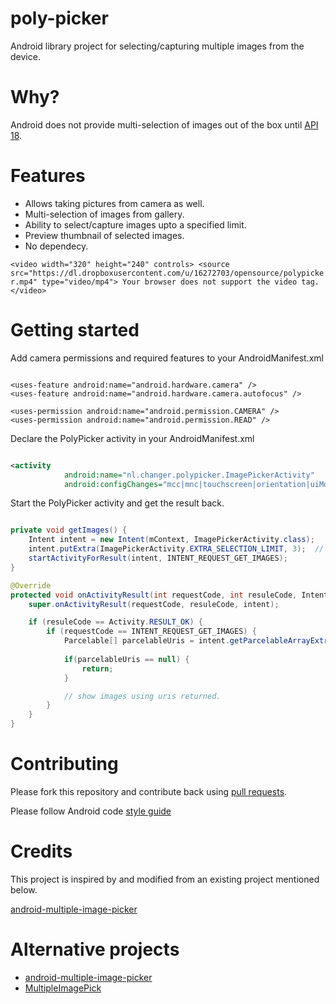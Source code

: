 poly-picker
===========

Android library project for selecting/capturing multiple images from the device.


Why?
==========

Android does not provide multi-selection of images out of the box until [API 18](http://developer.android.com/reference/android/content/Intent.html#EXTRA_ALLOW_MULTIPLE).

Features
==========
* Allows taking pictures from camera as well.
* Multi-selection of images from gallery.
* Ability to select/capture images upto a specified limit.
* Preview thumbnail of selected images.
* No dependecy.

`
<video width="320" height="240" controls>
  	<source src="https://dl.dropboxusercontent.com/u/16272703/opensource/polypicker.mp4" type="video/mp4">
	Your browser does not support the video tag.
</video>
`

Getting started
==========

Add camera permissions and required features to your AndroidManifest.xml

```xml>

<uses-feature android:name="android.hardware.camera" />
<uses-feature android:name="android.hardware.camera.autofocus" />

<uses-permission android:name="android.permission.CAMERA" />
<uses-permission android:name="android.permission.READ" />
```

Declare the PolyPicker activity in your AndroidManifest.xml

```xml

<activity
            android:name="nl.changer.polypicker.ImagePickerActivity"
            android:configChanges="mcc|mnc|touchscreen|orientation|uiMode|screenSize|keyboardHidden" />
```

Start the PolyPicker activity and get the result back.

```java

private void getImages() {
	Intent intent = new Intent(mContext, ImagePickerActivity.class);
	intent.putExtra(ImagePickerActivity.EXTRA_SELECTION_LIMIT, 3);	// allow only upto 3 images to be selected.
	startActivityForResult(intent, INTENT_REQUEST_GET_IMAGES);
}

@Override
protected void onActivityResult(int requestCode, int resuleCode, Intent intent) {
	super.onActivityResult(requestCode, resuleCode, intent);

	if (resuleCode == Activity.RESULT_OK) {
		if (requestCode == INTENT_REQUEST_GET_IMAGES) {
			Parcelable[] parcelableUris = intent.getParcelableArrayExtra(ImagePickerActivity.EXTRA_IMAGE_URIS);
            
            if(parcelableUris == null) {
            	return;
            }

            // show images using uris returned.
		}
	}
}

```

Contributing
=========================

Please fork this repository and contribute back using
[pull requests](https://github.com/jaydeepw/poly-picker/pulls).

Please follow Android code [style guide](https://source.android.com/source/code-style.html)

Credits
==========
This project is inspired by and modified from an existing project mentioned below.

[android-multiple-image-picker](https://github.com/giljulio/android-multiple-image-picker)


Alternative projects
==========
* [android-multiple-image-picker](https://github.com/giljulio/android-multiple-image-picker)
* [MultipleImagePick](https://github.com/luminousman/MultipleImagePick)